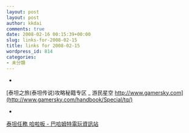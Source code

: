 ```yaml
---
layout: post
layout: post
author: kkdai
comments: true
date: 2008-02-16 00:15:39+00:00
slug: links-for-2008-02-15
title: links for 2008-02-15
wordpress_id: 814
categories:
- 未分類
---
```



	
  * 
		

[泰坦之旅(泰坦传说)攻略秘籍专区 _ 游民星空 http://www.gamersky.com](http://www.gamersky.com/handbook/Special/tq/)


	

	
  * 
		

[泰坦任務 哈啦板 - 巴哈姆特電玩資訊站](http://forum.gamer.com.tw/B.php?bsn=09297)


	



